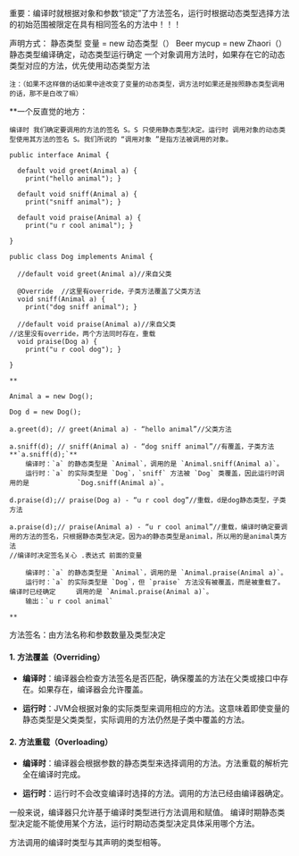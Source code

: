 
重要：编译时就根据对象和参数“锁定”了方法签名，运行时根据动态类型选择方法的初始范围被限定在具有相同签名的方法中！！！

声明方式：
    静态类型 变量 = new 动态类型（）
     Beer mycup = new Zhaori（）
 静态类型编译确定，动态类型运行确定
 一个对象调用方法时，如果存在它的动态类型对应的方法，优先使用动态类型方法
    
    注：（如果不这样做的话如果中途改变了变量的动态类型，调方法时如果还是按照静态类型调用的话，那不是白改了嘛）

**一个反直觉的地方：

    编译时 我们确定要调用的方法的签名 S。S 只使用静态类型决定。运行时 调用对象的动态类型使用其方法的签名 S。我们所说的 “调用对象 ”是指方法被调用的对象。
```
public interface Animal {

  default void greet(Animal a) {
    print("hello animal"); }

  default void sniff(Animal a) {
    print("sniff animal"); }

  default void praise(Animal a) {
    print("u r cool animal"); }

}

public class Dog implements Animal {

  //default void greet(Animal a)//来自父类

  @Override  //这里有override，子类方法覆盖了父类方法
  void sniff(Animal a) {
    print("dog sniff animal"); }

  //default void praise(Animal a)//来自父类
//这里没有override，两个方法同时存在，重载
  void praise(Dog a) {
    print("u r cool dog"); }

}

**

Animal a = new Dog();

Dog d = new Dog();

a.greet(d); // greet(Animal a) - “hello animal”//父类方法

a.sniff(d); // sniff(Animal a) - “dog sniff animal”//有覆盖，子类方法
**`a.sniff(d);`**
    编译时：`a` 的静态类型是 `Animal`，调用的是 `Animal.sniff(Animal a)`。
    运行时：`a` 的实际类型是 `Dog`，`sniff` 方法被 `Dog` 类覆盖，因此运行时调用的是            `Dog.sniff(Animal a)`。

d.praise(d);// praise(Dog a) - “u r cool dog”//重载，d是dog静态类型，子类方法

a.praise(d);// praise(Animal a) - “u r cool animal”//重载，编译时确定要调用的方法的签名，只根据静态类型决定。因为a的静态类型是animal，所以用的是animal类方法
//编译时决定签名关心 .表达式 前面的变量

    编译时：`a` 的静态类型是 `Animal`，调用的是 `Animal.praise(Animal a)`。
    运行时：`a` 的实际类型是 `Dog`，但 `praise` 方法没有被覆盖，而是被重载了。编译时已经确定     调用的是 `Animal.praise(Animal a)`。
    输出：`u r cool animal`
    
**
```
方法签名：由方法名称和参数数量及类型决定

#### 1. **方法覆盖（Overriding）**

- **编译时**：编译器会检查方法签名是否匹配，确保覆盖的方法在父类或接口中存在。如果存在，编译器会允许覆盖。
    
- **运行时**：JVM会根据对象的实际类型来调用相应的方法。这意味着即使变量的静态类型是父类类型，实际调用的方法仍然是子类中覆盖的方法。
    

#### 2. **方法重载（Overloading）**

- **编译时**：编译器会根据参数的静态类型来选择调用的方法。方法重载的解析完全在编译时完成。
    
- **运行时**：运行时不会改变编译时选择的方法。调用的方法已经由编译器确定。

一般来说，编译器只允许基于编译时类型进行方法调用和赋值。
编译时期静态类型决定能不能使用某个方法，运行时期动态类型决定具体采用哪个方法。

方法调用的编译时类型与其声明的类型相等。
